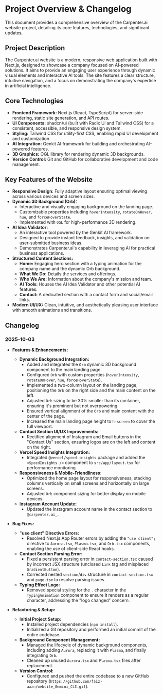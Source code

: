 # Project Overview & Changelog

This document provides a comprehensive overview of the Carpenter.ai website project, detailing its core features, technologies, and significant updates.

## Project Description

The Carpenter.ai website is a modern, responsive web application built with Next.js, designed to showcase a company focused on AI-powered solutions. It aims to provide an engaging user experience through dynamic visual elements and interactive AI tools. The site features a clear structure, intuitive navigation, and a focus on demonstrating the company's expertise in artificial intelligence.

## Core Technologies

*   **Frontend Framework:** Next.js (React, TypeScript) for server-side rendering, static site generation, and API routes.
*   **UI Components:** shadcn/ui (built with Radix UI and Tailwind CSS) for a consistent, accessible, and responsive design system.
*   **Styling:** Tailwind CSS for utility-first CSS, enabling rapid UI development and customization.
*   **AI Integration:** Genkit AI framework for building and orchestrating AI-powered features.
*   **3D Graphics:** OGL library for rendering dynamic 3D backgrounds.
*   **Version Control:** Git and GitHub for collaborative development and code management.

## Key Features of the Website

*   **Responsive Design:** Fully adaptive layout ensuring optimal viewing across various devices and screen sizes.
*   **Dynamic 3D Background (Orb):**
    *   Interactive and visually engaging background on the landing page.
    *   Customizable properties including `hoverIntensity`, `rotateOnHover`, `hue`, and `forceHoverState`.
    *   Implemented with `OGL` for high-performance 3D rendering.
*   **AI Idea Validator:**
    *   An interactive tool powered by the Genkit AI framework.
    *   Designed to provide instant feedback, insights, and validation on user-submitted business ideas.
    *   Demonstrates Carpenter.ai's capability in leveraging AI for practical business applications.
*   **Structured Content Sections:**
    *   **Home:** Engaging hero section with a typing animation for the company name and the dynamic Orb background.
    *   **What We Do:** Details the services and offerings.
    *   **Who We Are:** Information about the company's mission and team.
    *   **AI Tools:** Houses the AI Idea Validator and other potential AI features.
    *   **Contact:** A dedicated section with a contact form and social/email links.
*   **Modern UI/UX:** Clean, intuitive, and aesthetically pleasing user interface with smooth animations and transitions.

## Changelog

### 2025-10-03

*   **Features & Enhancements:**
    *   **Dynamic Background Integration:**
        *   Added and integrated the `Orb` dynamic 3D background component to the main landing page.
        *   Configured `Orb` with custom properties (`hoverIntensity`, `rotateOnHover`, `hue`, `forceHoverState`).
        *   Implemented a two-column layout on the landing page, positioning the `Orb` on the right side and the main content on the left.
        *   Adjusted `Orb` sizing to be 30% smaller than its container, ensuring it's prominent but not overpowering.
        *   Ensured vertical alignment of the `Orb` and main content with the center of the page.
        *   Increased the main landing page height to `h-screen` to cover the full viewport.
    *   **Contact Section UI/UX Improvements:**
        *   Rectified alignment of Instagram and Email buttons in the "Contact Us" section, ensuring logos are on the left and content on the right.
    *   **Vercel Speed Insights Integration:**
        *   Integrated `@vercel/speed-insights` package and added the `<SpeedInsights />` component to `src/app/layout.tsx` for performance monitoring.
    *   **Responsiveness & Mobile-Friendliness:**
        *   Optimized the home page layout for responsiveness, stacking columns vertically on small screens and horizontally on large screens.
        *   Adjusted `Orb` component sizing for better display on mobile devices.
    *   **Instagram Account Update:**
        *   Updated the Instagram account name in the contact section to `@carpenter.ai_`.

*   **Bug Fixes:**
    *   **"use client" Directive Errors:**
        *   Resolved Next.js App Router errors by adding the `"use client";` directive to `Aurora.tsx`, `Plasma.tsx`, and `Orb.tsx` components, enabling the use of client-side React hooks.
    *   **Contact Section Parsing Error:**
        *   Fixed a persistent parsing error in `contact-section.tsx` caused by incorrect JSX structure (unclosed `Link` tag and misplaced `GradientButton`).
        *   Corrected nested `section`/`div` structure in `contact-section.tsx` and `page.tsx` to resolve parsing issues.
    *   **Typing Effect Logo:**
        *   Removed special styling for the `.` character in the `TypingAnimation` component to ensure it renders as a regular character, addressing the "logo changed" concern.

*   **Refactoring & Setup:**
    *   **Initial Project Setup:**
        *   Installed project dependencies (`npm install`).
        *   Initialized a Git repository and performed an initial commit of the entire codebase.
    *   **Background Component Management:**
        *   Managed the lifecycle of dynamic background components, including adding `Aurora`, replacing it with `Plasma`, and finally integrating `Orb`.
        *   Cleaned up unused `Aurora.tsx` and `Plasma.tsx` files after replacement.
    *   **Version Control:**
        *   Configured and pushed the entire codebase to a new GitHub repository (`https://github.com/faiz-aaan/website_Gemini_CLI.git`).